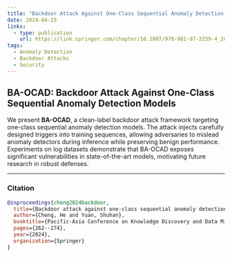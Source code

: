 ```yaml
---
title: "Backdoor Attack Against One-Class Sequential Anomaly Detection Models"
date: 2024-04-25
links:
  - type: publication
    url: https://link.springer.com/chapter/10.1007/978-981-97-2259-4_20
tags:
  - Anomaly Detection
  - Backdoor Attacks
  - Security
---
```


## BA-OCAD: Backdoor Attack Against One-Class Sequential Anomaly Detection Models

We present **BA-OCAD**, a clean-label backdoor attack framework targeting one-class sequential anomaly detection models. The attack injects carefully designed triggers into training sequences, allowing adversaries to mislead anomaly detectors during inference while preserving benign performance. Experiments on log datasets demonstrate that BA-OCAD exposes significant vulnerabilities in state-of-the-art models, motivating future research in robust defenses.

---

### Citation

```bibtex
@inproceedings{cheng2024backdoor,
  title={Backdoor attack against one-class sequential anomaly detection models},
  author={Cheng, He and Yuan, Shuhan},
  booktitle={Pacific-Asia Conference on Knowledge Discovery and Data Mining},
  pages={262--274},
  year={2024},
  organization={Springer}
}
